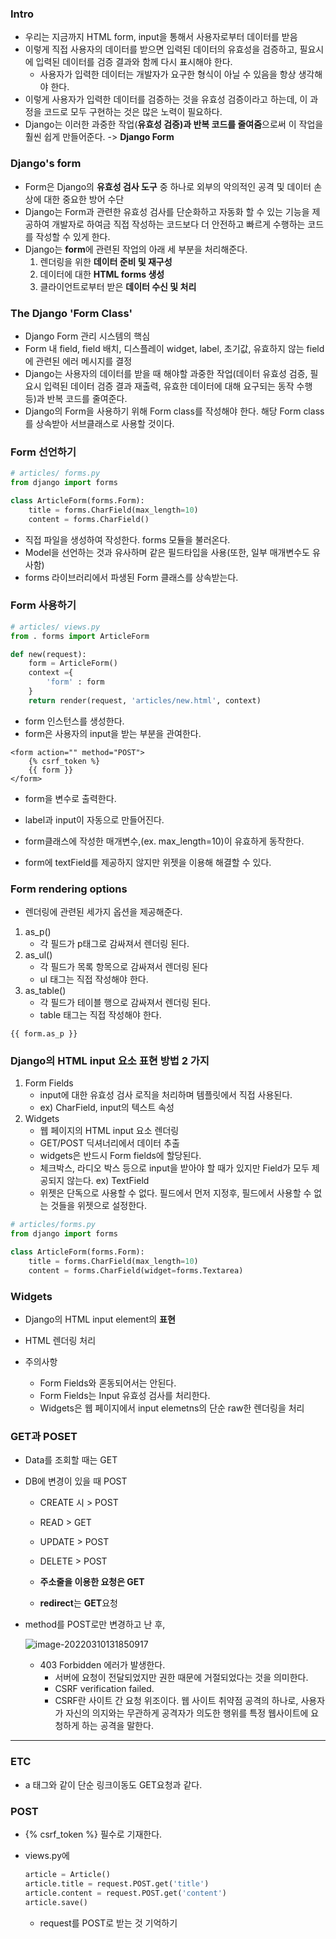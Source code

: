 ### Intro

- 우리는 지금까지 HTML form, input을 통해서 사용자로부터 데이터를 받음
- 이렇게 직접 사용자의 데이터를 받으면 입력된 데이터의 유효성을 검증하고, 필요시에 입력된 데이터를 검증 결과와 함께 다시 표시해야 한다.
  - 사용자가 입력한 데이터는 개발자가 요구한 형식이 아닐 수 있음을 항상 생각해야 한다.
- 이렇게 사용자가 입력한 데이터를 검증하는 것을 유효성 검증이라고 하는데, 이 과정을 코드로 모두 구현하는 것은 많은 노력이 필요하다.
- Django는 이러한 과중한 작업(**유효성 검증)과 반복 코드를 줄여줌**으로써 이 작업을 훨씬 쉽게 만들어준다. -> **Django Form**



### Django's form

- Form은 Django의 **유효성 검사 도구** 중 하나로 외부의 악의적인 공격 및 데이터 손상에 대한 중요한 방어 수단
- Django는 Form과 관련한 유효성 검사를 단순화하고 자동화 할 수 있는 기능을 제공하여 개발자로 하여금 직접 작성하는 코드보다 더 안전하고 빠르게 수행하는 코드를 작성할 수 있게 한다.
- Django는 **form**에 관련된 작업의 아래 세 부분을 처리해준다.
  1. 렌더링을 위한 **데이터 준비 및 재구성**
  2. 데이터에 대한 **HTML forms 생성**
  3. 클라이언트로부터 받은 **데이터 수신 및 처리**



### The Django 'Form Class'

- Django Form 관리 시스템의 핵심
- Form 내 field, field 배치, 디스플레이 widget, label, 초기값, 유효하지 않는 field에 관련된 에러 메시지를 결정
- Django는 사용자의 데이터를 받을 때 해야할 과중한 작업(데이터 유효성 검증, 필요시 입력된 데이터 검증 결과 재출력, 유효한 데이터에 대해 요구되는 동작 수행 등)과 반복 코드를 줄여준다.
- Django의 Form을 사용하기 위해 Form class를 작성해야 한다. 해당 Form class를 상속받아 서브클래스로 사용할 것이다.



### Form 선언하기

```python
# articles/ forms.py
from django import forms

class ArticleForm(forms.Form):
    title = forms.CharField(max_length=10)
    content = forms.CharField()
```

- 직접 파일을 생성하여 작성한다. forms 모듈을 불러온다.
- Model을 선언하는 것과 유사하며 같은 필드타입을 사용(또한, 일부 매개변수도 유사함)
- forms 라이브러리에서 파생된 Form 클래스를 상속받는다.

### Form 사용하기

```python
# articles/ views.py
from . forms import ArticleForm

def new(request):
    form = ArticleForm()
    context ={
        'form' : form
    }
    return render(request, 'articles/new.html', context)
```

- form 인스턴스를 생성한다.
- form은 사용자의 input을 받는 부분을 관여한다.

``` django
<form action="" method="POST">
    {% csrf_token %}
    {{ form }}
</form>
```

- form을 변수로 출력한다.
- label과 input이 자동으로 만들어진다. 
-  form클래스에 작성한 매개변수,(ex. max_length=10)이 유효하게 동작한다.

- form에 textField를 제공하지 않지만 위젯을 이용해 해결할 수 있다.



### Form rendering options

- 렌더링에 관련된 세가지 옵션을 제공해준다.

1. as_p()
   - 각 필드가 p태그로 감싸져서 렌더링 된다.
2. as_ul()
   - 각 필드가 목록 항목으로 감싸져서 렌더링 된다
   - ul 태그는 직접 작성해야 한다.
3. as_table()
   - 각 필드가 테이블 행으로 감싸져서 렌더링 된다.
   - table 태그는 직접 작성해야 한다.

```django
{{ form.as_p }}
```



### Django의 HTML input 요소 표현 방법 2 가지

1. Form Fields
   - input에 대한 유효성 검사 로직을 처리하며 템플릿에서 직접 사용된다.
   - ex) CharField, input의 텍스트 속성
2. Widgets
   - 웹 페이지의 HTML input 요소 렌더링
   - GET/POST 딕셔너리에서 데이터 추출
   - widgets은 반드시 Form fields에 할당된다.
   - 체크박스, 라디오 박스 등으로 input을 받아야 할 때가 있지만 Field가 모두 제공되지 않는다. ex) TextField
   - 위젯은 단독으로 사용할 수 없다. 필드에서 먼저 지정후, 필드에서 사용할 수 없는 것들을 위젯으로 설정한다.

```python
# articles/forms.py
from django import forms

class ArticleForm(forms.Form):
    title = forms.CharField(max_length=10)
    content = forms.CharField(widget=forms.Textarea)
```



### Widgets

- Django의 HTML input element의 **표현**
- HTML 렌더링 처리

- 주의사항
  - Form Fields와 혼동되어서는 안된다.
  - Form Fields는 Input 유효성 검사를 처리한다.
  - Widgets은 웹 페이지에서 input elemetns의 단순 raw한 렌더링을 처리



### GET과 POSET

- Data를 조회할 때는 GET

- DB에 변경이 있을 때 POST

  - CREATE 시 > POST
  - READ > GET
  - UPDATE > POST
  - DELETE > POST

  - **주소줄을 이용한 요청은 GET**
  - **redirect**는 **GET**요청

- method를 POST로만 변경하고 난 후,

  ![image-20220310131850917](Django3.assets/image-20220310131850917.png)

  - 403 Forbidden 에러가 발생한다. 
    - 서버에 요청이 전달되었지만 권한 때문에 거절되었다는 것을 의미한다.
    - CSRF verification failed.
    - CSRF란 사이트 간 요청 위조이다. 웹 사이트 취약점 공격의 하나로, 사용자가 자신의 의지와는 무관하게 공격자가 의도한 행위를 특정 웹사이트에 요청하게 하는 공격을 말한다.

---

### ETC

- a 태그와 같이 단순 링크이동도 GET요청과 같다.

### POST

- {% csrf_token %} 필수로 기재한다.

- views.py에 

  ``` python
  article = Article()
  article.title = request.POST.get('title')
  article.content = request.POST.get('content')
  article.save()
  ```

  - request를 POST로 받는 것 기억하기

  